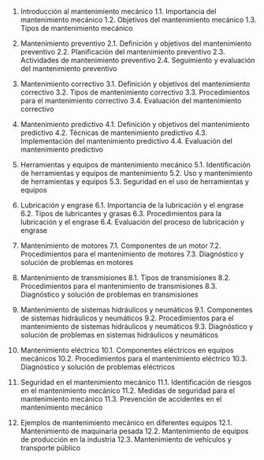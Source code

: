 1. Introducción al mantenimiento mecánico
  1.1. Importancia del mantenimiento mecánico
  1.2. Objetivos del mantenimiento mecánico
  1.3. Tipos de mantenimiento mecánico

2. Mantenimiento preventivo
  2.1. Definición y objetivos del mantenimiento preventivo
  2.2. Planificación del mantenimiento preventivo
  2.3. Actividades de mantenimiento preventivo
  2.4. Seguimiento y evaluación del mantenimiento preventivo

3. Mantenimiento correctivo
  3.1. Definición y objetivos del mantenimiento correctivo
  3.2. Tipos de mantenimiento correctivo
  3.3. Procedimientos para el mantenimiento correctivo
  3.4. Evaluación del mantenimiento correctivo

4. Mantenimiento predictivo
  4.1. Definición y objetivos del mantenimiento predictivo
  4.2. Técnicas de mantenimiento predictivo
  4.3. Implementación del mantenimiento predictivo
  4.4. Evaluación del mantenimiento predictivo

5. Herramientas y equipos de mantenimiento mecánico
  5.1. Identificación de herramientas y equipos de mantenimiento
  5.2. Uso y mantenimiento de herramientas y equipos
  5.3. Seguridad en el uso de herramientas y equipos

6. Lubricación y engrase
  6.1. Importancia de la lubricación y el engrase
  6.2. Tipos de lubricantes y grasas
  6.3. Procedimientos para la lubricación y el engrase
  6.4. Evaluación del proceso de lubricación y engrase

7. Mantenimiento de motores
  7.1. Componentes de un motor
  7.2. Procedimientos para el mantenimiento de motores
  7.3. Diagnóstico y solución de problemas en motores

8. Mantenimiento de transmisiones
  8.1. Tipos de transmisiones
  8.2. Procedimientos para el mantenimiento de transmisiones
  8.3. Diagnóstico y solución de problemas en transmisiones

9. Mantenimiento de sistemas hidráulicos y neumáticos
  9.1. Componentes de sistemas hidráulicos y neumáticos
  9.2. Procedimientos para el mantenimiento de sistemas hidráulicos y neumáticos
  9.3. Diagnóstico y solución de problemas en sistemas hidráulicos y neumáticos

10. Mantenimiento eléctrico
  10.1. Componentes eléctricos en equipos mecánicos
  10.2. Procedimientos para el mantenimiento eléctrico
  10.3. Diagnóstico y solución de problemas eléctricos

11. Seguridad en el mantenimiento mecánico
  11.1. Identificación de riesgos en el mantenimiento mecánico
  11.2. Medidas de seguridad para el mantenimiento mecánico
  11.3. Prevención de accidentes en el mantenimiento mecánico

12. Ejemplos de mantenimiento mecánico en diferentes equipos
  12.1. Mantenimiento de maquinaria pesada
  12.2. Mantenimiento de equipos de producción en la industria
  12.3. Mantenimiento de vehículos y transporte público
